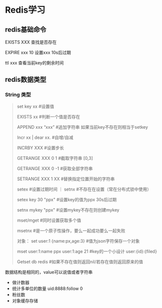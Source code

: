 # Redis学习

## redis基础命令

EXISTS XXX 查找是否存在

EXPIRE xxx 10 设置xxx 10s后过期

ttl xxx 查看当前key的剩余时间

## redis数据类型

### String 类型

> set key xx #设置值
>
> EXISTS xx  #判断一个值是否存在
>
> APPEND xxx “xxx”   #追加字符串 如果当前key不存在则相当于setkey
>
> Incr xx   |    dear xx.      #自增/自减
>
> INCRBY XXX  #设置步长
>
> GETRANGE XXX 0 1   #截取字符串 [0,3]
>
> GETRANGE XXX 0 -1   #获取全部字符串
>
> SETRANGE XXX 1  XX   #替换指定位置开始的字符串
>
> setex #设置过期时间   ｜     setnx  #不存在在设置（常在分布式锁中使用）
>
> setex key 30 "ppx"  #设置key的值为ppx 30s后过期
>
> setnx mykey "ppx"   #设置mykey不存在则创建mykey
>
> mset/mget    #同时设置获取多个值
>
> msetnx   #是一个原子性操作，要么一起成功要么一起失败
>
> 对象： set user:1 {name:px,age:3}   #值为json字符保存一个对象
>
> mset user:1:name ppx user:1:age 21   #key的一个小设计 user:{id}:{filed}
>
> Getset db redis    #如果不存在值则返回nil/若存在值则返回原来的值

数据结构是相同的，value可以说值或者字符串

+ 做计数器
+ 统计多单位的数量 uid:8888:follow 0
+ 粉丝数
+ 对象缓存存储
